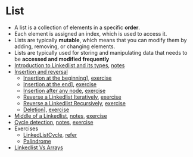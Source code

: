 # List
- A list is a collection of elements in a specific **order**. 
- Each element is assigned an index, which is used to access it.
- Lists are typically **mutable**, which means that you can modify them by adding, removing, or changing elements.
- Lists are typically used for storing and manipulating data that needs to be **accessed and modified frequently**
- [Introduction to Linkedlist and its types](lectures/IntroductionToLinkedListAndItsTypes.pdf), [notes](lectures/notes/IntroductionToLinkedListAndItsTypes.pdf)
- [Insertion and reversal](lectures/InsertionAndReversal.pdf)
  - [Insertion at the beginning](lectures/notes/InsertionAtTheBeginning.pdf)], [exercise](exercises/InsertionAtTheBeginning.java)
  - [Insertion at the end](lectures/notes/InsertionAtTheEnd.pdf)], [exercise](exercises/InsertionAtTheEnd.java)
  - [Insertion after any node](lectures/notes/InsertionAfterAnyNode.pdf), [exercise](exercises/InsertionAfterAnyNode.java)
  - [Reverse a Linkedlist Iteratively](lectures/notes/ReverseALinkedListIteratively.pdf), [exercise](exercises/ReverseALinkedListIteratively.java)
  - [Reverse a Linkedlist Recursively](lectures/notes/ReverseALinkedListRecursively.pdf), [exercise](exercises/ReverseALinkedListRecursively.java)
  - [Deletion](lectures/notes/Deletion.pdf)], [exercise](exercises/Deletion.java)
- [Middle of a Linkedlist](lectures/MiddleOfALinkedList.pdf), [notes](lectures/notes/MiddleOfALinkedList.pdf), [exercise](exercises/MiddleOfLinkedList.java)
- [Cycle detection](lectures/CycleDetection.pdf), [notes](lectures/notes/CycleDetection.pdf), [exercise](exercises/CycleDetection.java)
- Exercises
  - [LinkedListCycle](exercises/LinkedListCycle.java), [refer](https://stackoverflow.com/questions/2936213/how-does-finding-a-cycle-start-node-in-a-cycle-linked-list-work)
  - [Palindrome](exercises/Palindrome.java)
- [Linkedlist Vs Arrays](lectures/notes/LinkedlistVsArrays.pdf)